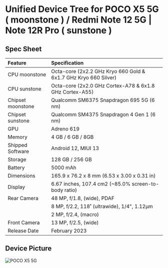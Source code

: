 #  Unified Device Tree for POCO X5 5G ( moonstone ) / Redmi Note 12 5G | Note 12R Pro ( sunstone )

## Spec Sheet

| Feature                 | Specification                                                              |
| :---------------------- | :--------------------------------                                          |
| CPU moonstone | Octa-core (2x2.2 GHz Kryo 660 Gold & 6x1.7 GHz Kryo 660 Silver)            |
| CPU sunstone     | Octa-core (2x2.0 GHz Cortex-A78 & 6x1.8 GHz Cortex-A55)                  |
| Chipset moonstone   | Qualcomm SM6375 Snapdragon 695 5G (6 nm)                                     |
| Chipset sunstone       | Qualcomm SM4375 Snapdragon 4 Gen 1 (6 nm)                                     |
| GPU                     | Adreno 619                                                                 |
| Memory                  |  4 GB / 6 GB / 8GB                                                         |
| Shipped Software        | Android 12, MIUI 13                                                        |
| Storage                 | 128 GB / 256 GB                                                             |
| Battery                 | 5000 mAh                                                                   |
| Dimensions              | 165.9 x 76.2 x 8 mm (6.53 x 3.00 x 0.31 in)                               |
| Display                 | 6.67 inches, 107.4 cm2 (~85.0% screen-to-body ratio)                       |
| Rear Camera             | 48 MP, f/1.8, (wide), PDAF                           |
|                         | 8 MP, f/2.2, 118˚ (ultrawide), 1/4", 1.12µm                                              |
|                         | 2 MP, f/2.4, (macro)                                                       |
| Front Camera            | 13 MP, f/2.5, (wide)                                        |
| Release Date            | February 2023                                                              |

## Device Picture

![POCO X5 5G](https://i02.appmifile.com/131_operator_sg/10/01/2023/9fdae393cbadd8414135c33edd83e5e2.png "POCO X5 5G")